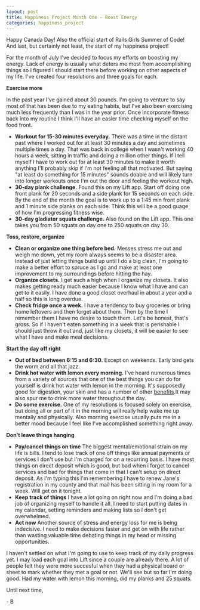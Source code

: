 ```yaml
---
layout: post
title: Happiness Project Month One - Boost Energy
categories: happiness_project
---
```


Happy Canada Day! Also the official start of Rails Girls Summer of Code! And last, but certainly not least, the start of my happiness project!

For the month of July I've decided to focus my efforts on boosting my energy. Lack of energy is usually what deters me most from accomplishing things so I figured I should start there before working on other aspects of my life. I've created four resolutions and three goals for each.

**Exercise more**

In the past year I've gained about 30 pounds. I'm going to venture to say most of that has been due to my eating habits, but I've also been exercising much less frequently than I was in the year prior. Once incorporate fitness back into my routine I think I'll have an easier time checking myself on the food front.

- **Workout for 15-30 minutes everyday.** There was a time in the distant past where I worked out for at least 30 minutes a day and sometimes multiple times a day. That was back in college when I wasn't working 40 hours a week, sitting in traffic and doing a million other things. If I tell myself I have to work out for at least 30 minutes to make it worth anything I'll probably skip if I'm not feeling all that motivated. But saying "at least do something for 15 minutes" sounds doable and will likely turn into longer workouts once I'm out the door and feeling the workout high.
- **30-day plank challenge.** Found this on my Lift app. Start off doing one front plank for 20 seconds and a side plank for 15 seconds on each side. By the end of the month the goal is to work up to a 1:45 min front plank and 1 minute side planks on each side. Think this will be a good guage of how I'm progressing fitness wise.
- **30-day gladiator squats challenge.** Also found on the Lift app. This one takes you from 50 squats on day one to 250 squats on day 30.

**Toss, restore, organize**

- **Clean or organize one thing before bed.** Messes stress me out and weigh me down, yet my room always seems to be a disaster area. Instead of just letting things build up until I do a big clean, I'm going to make a better effort to spruce as I go and make at least one improvement to my surroundings before hitting the hay.  
- **Organize closets.** I get such a high when I organize my closets. It also makes getting ready much easier because I know what I have and can get to it easily. I have done a good closet overhaul in about a year and a half so this is long overdue.
- **Check fridge once a week.** I have a tendency to buy groceries or bring home leftovers and then forget about them. Then by the time I remember them I have no desire to touch them. Let's be honest, that's gross. So if I haven't eaten something in a week that is perishable I should just throw it out and, just like my closets, it will be easier to see what I have and make meal decisions. 

**Start the day off right**

- **Out of bed between 6:15 and 6:30.** Except on weekends. Early bird gets the worm and all that jazz.
- **Drink hot water with lemon every morning.** I've heard numerous times from a variety of sources that one of the best things you can do for yourself is drink hot water with lemon in the morning. It's supposedly good for digestion, your skin and has a number of other [benefits](http://www.huffingtonpost.ca/2014/03/17/lemon-water-benefits_n_4980265.html).It may also spur me to drink more water throughout the day.
- **Do some exercise.** One of my resolutions is focused solely on exercise, but doing all or part of it in the morning will really help wake me up mentally and physically. Also morning exercise usually puts me in a better mood because I feel like I've accomplished something right away. 

**Don't leave things hanging**

- **Pay/cancel things on time** The biggest mental/emotional strain on my life is bills. I tend to lose track of one off things like annual payments or services I don't use but I'm charged for on a recurring basis. I have most things on direct deposit which is good, but bad when i forget to cancel services and bad for things that come in that I can't setup on direct deposit. As I'm typing this I'm remembering I have to renew Jane's registration in my county and that mail has been sitting in my room for a week. Will get on it tonight.
- **Keep track of things** I have a lot going on right now and I'm doing a bad job of organizing myself to handle it all. I need to start putting dates in my calendar, setting reminders and making lists so I don't get overwhelmed.
- **Act now** Another source of stress and energy loss for me is being indecisive. I need to make decisions faster and get on with life rather than wasting valuable time debating things in my head or missing opportunities.

I haven't settled on what I'm going to use to keep track of my daily progress yet. I may load each goal into Lift since a couple are already there. A lot of people felt they were more succesful when they had a physical board or sheet to mark whether they met a goal or not. We'll see but so far I'm doing good. Had my water with lemon this morning, did my planks and 25 squats.

Until next time,

\- B